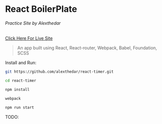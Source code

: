# React BoilerPlate

###### Practice Site by Alexthedar

[Click Here For Live Site](https://morning-beach-30004.herokuapp.com)

> An app built using React, React-router, Webpack, Babel, Foundation, SCSS

Install and Run:


``` bash
git https://github.com/alexthedar/react-timer.git

cd react-timer

npm install

webpack

npm run start

```

TODO:
